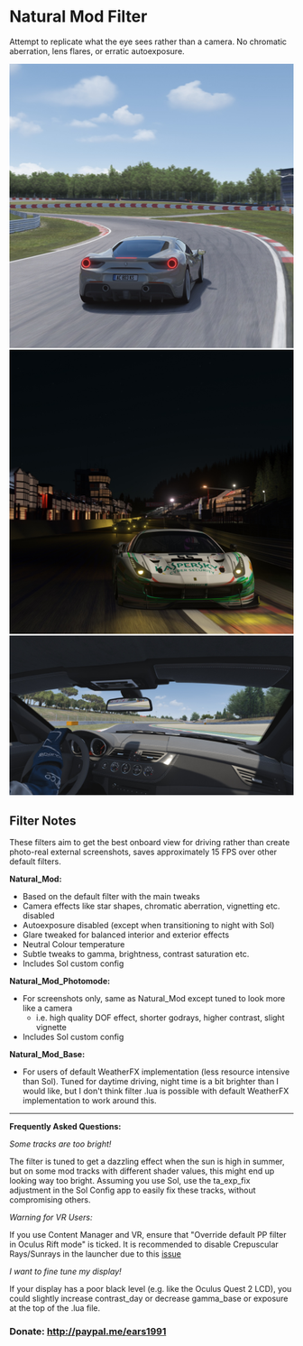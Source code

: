 # Natural Mod Filter
Attempt to replicate what the eye sees rather than a camera. No chromatic aberration, lens flares, or erratic autoexposure.

![](src/Screenshot_ks_ferrari_488_gtb_ks_brands_hatch_12-7-121-18-26-14.jpg)
![](src/Screenshot_ks_ferrari_488_gt3_spa_12-7-121-18-18-45.jpg)
![](src/Screenshot_bmw_z4_ks_barcelona_12-7-121-18-22-6.jpg)

## Filter Notes
These filters aim to get the best onboard view for driving rather than create photo-real external screenshots, saves approximately 15 FPS over other default filters.

**Natural_Mod:**
* Based on the default filter with the main tweaks
* Camera effects like star shapes, chromatic aberration, vignetting etc. disabled
* Autoexposure disabled (except when transitioning to night with Sol)
* Glare tweaked for balanced interior and exterior effects
* Neutral Colour temperature
* Subtle tweaks to gamma, brightness, contrast saturation etc.
* Includes Sol custom config

**Natural_Mod_Photomode:**
* For screenshots only, same as Natural_Mod except tuned to look more like a camera
	* i.e. high quality DOF effect, shorter godrays, higher contrast, slight vignette
* Includes Sol custom config

**Natural_Mod_Base:**
* For users of default WeatherFX implementation (less resource intensive than Sol). Tuned for daytime driving, night time is a bit brighter than I would like, but I don't think filter .lua is possible with default WeatherFX implementation to work around this.

___
**Frequently Asked Questions:**

*Some tracks are too bright!*

The filter is tuned to get a dazzling effect when the sun is high in summer, but on some mod tracks with different shader values, this might end up looking way too bright. Assuming you use Sol, use the ta_exp_fix adjustment in the Sol Config app to easily fix these tracks, without compromising others.

*Warning for VR Users:*

If you use Content Manager and VR, ensure that "Override default PP filter in Oculus Rift mode" is ticked. It is recommended to disable Crepuscular Rays/Sunrays in the launcher due to this [issue](http://www.assettocorsa.net/forum/index.php?threads/oculus-1-7-3-godrays-rendered-from-all-angles-rather-than-just-from-sun.34556/)

*I want to fine tune my display!*

If your display has a poor black level (e.g. like the Oculus Quest 2 LCD), you could slightly increase contrast_day or decrease gamma_base or exposure at the top of the .lua file.

### Donate: http://paypal.me/ears1991